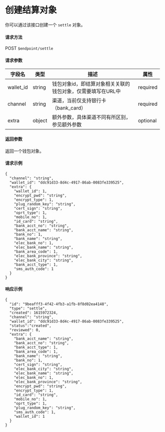 # 创建结算对象

你可以通过该接口创建一个 `settle` 对象。

#### 请求方法

POST `$endpoint/settle`

#### 请求参数

| 字段名         | 类型        | 描述                                                         | 属性          |
| -------------- | ----------- | ------------------------------------------------------------ | ------------- |
| wallet_id | string | 钱包对象id，即结算对象相关关联的钱包对象，仅需要填写在URL中 | required |
| channel   | string  | 渠道，当前仅支持银行卡（bank_card）                         | required |
| extra           | object      | 额外参数，具体渠道不同有所区别，参见额外参数                 | optional      |


#### 返回参数

返回一个钱包对象。

#### 请求示例
```jsonc
{
  "channel": "string",
  "wallet_id": "ddc91d33-8d4c-4917-86ab-0083fe339525",
  "extra": {
    "wallet_id": 1,
    "encrypt_pwd": "string",
    "encrypt_type": 1,
    "plug_random_key": "string",
    "cert_sign": "string",
    "oprt_type": 1,
    "mobile_no": 1,
    "id_card": "string",
    "bank_acct_no": "string",
    "bank_acct_name": "string",
    "bank_no": 1,
    "bank_name": "string",
    "elec_bank_no": 1,
    "elec_bank_name": "string",
    "bank_area_code": 1,
    "elec_bank_province": "string",
    "elec_bank_city": "string",
    "bank_acct_type": 1,
    "sms_auth_code": 1
  }
}
```

#### 响应示例

```jsonc
{
  "id": "9beafff3-4f42-4fb3-a1fb-8f8d02ea4148",
  "type": "settle",
  "created": 1615972324,
  "channel": "string",
  "wallet_id": "ddc91d33-8d4c-4917-86ab-0083fe339525",
  "status":"created",
  "reviewed": 0,
  "extra": {
    "bank_acct_name": "string",
    "bank_acct_no": "string",
    "bank_acct_type": 1,
    "bank_area_code": 1,
    "bank_name": "string",
    "bank_no": 1,
    "cert_sign": "string",
    "elec_bank_city": "string",
    "elec_bank_name": "string",
    "elec_bank_no": 1,
    "elec_bank_province": "string",
    "encrypt_pwd": "string",
    "encrypt_type": 1,
    "id_card": "string",
    "mobile_no": 1,
    "oprt_type": 1,
    "plug_random_key": "string",
    "sms_auth_code": 1,
    "wallet_id": 1
  }
}
```
